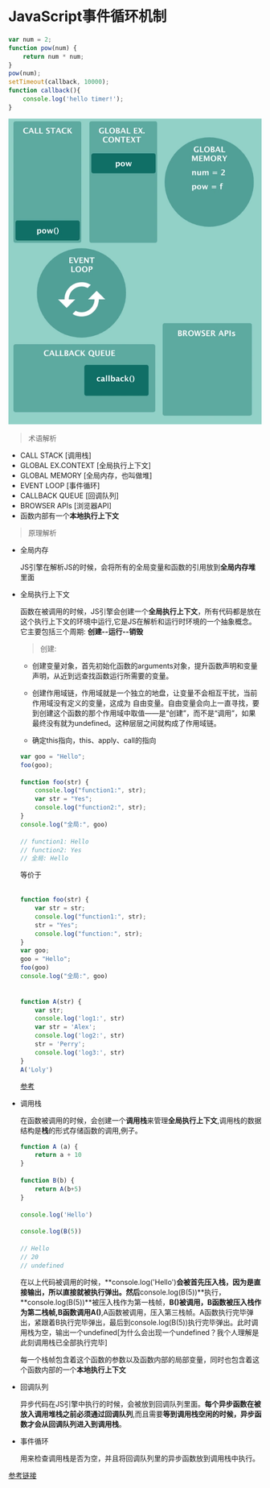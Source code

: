 # JavaScript事件循环机制
```js
var num = 2;
function pow(num) {
    return num * num;
}
pow(num);
setTimeout(callback, 10000);
function callback(){
    console.log('hello timer!');
}
```

![JS引擎原理](../images/JS引擎原理.png)

> 术语解析

+ CALL STACK [调用栈]
+ GLOBAL EX.CONTEXT [全局执行上下文]
+ GLOBAL MEMORY [全局内存，也叫做堆]
+ EVENT LOOP [事件循环]
+ CALLBACK QUEUE [回调队列]
+ BROWSER APIs [浏览器API]
+ 函数内部有一个**本地执行上下文**


> 原理解析

+ 全局内存

    JS引擎在解析JS的时候，会将所有的全局变量和函数的引用放到**全局内存堆**里面

+ 全局执行上下文

    函数在被调用的时候，JS引擎会创建一个**全局执行上下文**，所有代码都是放在这个执行上下文的环境中运行,它是JS在解析和运行时环境的一个抽象概念。它主要包括三个周期: **创建--运行--销毁**

    > 创建:
        
    + 创建变量对象，首先初始化函数的arguments对象，提升函数声明和变量声明，从近到远查找函数运行所需要的变量。

    + 创建作用域链，作用域就是一个独立的地盘，让变量不会相互干扰，当前作用域没有定义的变量，这成为 自由变量。自由变量会向上一直寻找，要到创建这个函数的那个作用域中取值——是“创建”，而不是“调用”，如果最终没有就为undefined。这种层层之间就构成了作用域链。

    + 确定this指向，this、apply、call的指向

    ```js
    var goo = "Hello";
    foo(goo);

    function foo(str) {
        console.log("function1:", str);
        var str = "Yes";
        console.log("function2:", str);
    }
    console.log("全局:", goo)

    // function1: Hello
    // function2: Yes
    // 全局: Hello
    ```
    等价于
    ```js

    function foo(str) {
        var str = str;
        console.log("function1:", str);
        str = "Yes";
        console.log("function:", str);
    }
    var goo;
    goo = "Hello";
    foo(goo)
    console.log("全局:", goo)


    function A(str) {
        var str;
        console.log('log1:', str)
        var str = 'Alex';
        console.log('log2:', str)
        str = 'Perry';
        console.log('log3:', str)
    }
    A('Loly')
    ```

    [参考](https://www.cnblogs.com/yuanzhiguo/p/10626352.html)

+ 调用栈

    在函数被调用的时候，会创建一个**调用栈**来管理**全局执行上下文**,调用栈的数据结构是**栈**的形式存储函数的调用,例子。

    ```js
    function A (a) {
        return a + 10
    }

    function B(b) {
        return A(b+5)
    }

    console.log('Hello')

    console.log(B(5))

    // Hello
    // 20
    // undefined
    ```
    
    在以上代码被调用的时候，**console.log('Hello')**会被首先压入栈，因为是直接输出，所以直接就被执行弹出。然后**console.log(B(5))**执行，**console.log(B(5))**被压入栈作为第一栈帧，**B()**被调用，B函数被压入栈作为第二栈帧,B函数调用**A()**,A函数被调用，压入第三栈帧。A函数执行完毕弹出，紧跟着B执行完毕弹出，最后到console.log(B(5))执行完毕弹出。此时调用栈为空，输出一个undefined[为什么会出现一个undefined？我个人理解是此刻调用栈已全部执行完毕]

    每一个栈帧包含着这个函数的参数以及函数内部的局部变量，同时也包含着这个函数内部的一个**本地执行上下文**

+ 回调队列

    异步代码在JS引擎中执行的时候，会被放到回调队列里面。**每个异步函数在被放入调用堆栈之前必须通过回调队列**,而且需要**等到调用栈空闲的时候，异步函数才会从回调队列进入到调用栈**。

+ 事件循环

    用来检查调用栈是否为空，并且将回调队列里的异步函数放到调用栈中执行。

[参考链接](https://github.com/qq449245884/xiaozhi/issues/68)